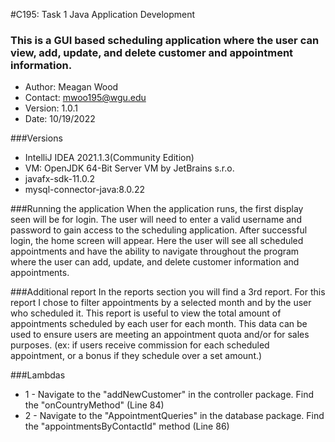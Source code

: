 #C195: Task 1 Java Application Development
### This is a GUI based scheduling application where the user can view, add, update, and delete customer and appointment information.

* Author: Meagan Wood
* Contact: mwoo195@wgu.edu
* Version: 1.0.1
* Date: 10/19/2022

###Versions
- IntelliJ IDEA 2021.1.3(Community Edition)
- VM: OpenJDK 64-Bit Server VM by JetBrains s.r.o.  
- javafx-sdk-11.0.2
- mysql-connector-java:8.0.22

###Running the application
When the application runs, the first display seen will be for login. The user will need to enter a
valid username and password to gain access to the scheduling application. After successful login, the
home screen will appear. Here the user will see all scheduled appointments and have the ability to 
navigate throughout the program where the user can add, update, and delete customer information and
appointments. 

###Additional report
In the reports section you will find a 3rd report. For this report I chose to filter appointments
by a selected month and by the user who scheduled it. This report is useful to view the total
amount of appointments scheduled by each user for each month. This data can be used to ensure users
are meeting an appointment quota and/or for sales purposes. (ex: if users receive commission for each
scheduled appointment, or a bonus if they schedule over a set amount.) 


###Lambdas
- 1 - Navigate to the "addNewCustomer" in the controller package. Find the "onCountryMethod" (Line 84)
- 2 - Navigate to the "AppointmentQueries" in the database package. Find the "appointmentsByContactId"
method (Line 86)